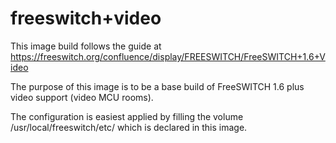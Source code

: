 # freeswitch+video

This image build follows the guide at https://freeswitch.org/confluence/display/FREESWITCH/FreeSWITCH+1.6+Video

The purpose of this image is to be a base build of FreeSWITCH 1.6 plus video support (video MCU rooms).

The configuration is easiest applied by filling the volume /usr/local/freeswitch/etc/ which is declared in this image.

